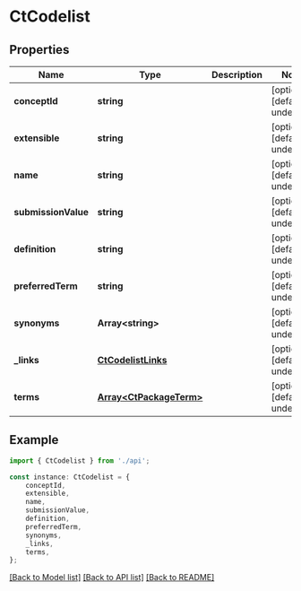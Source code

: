 # CtCodelist


## Properties

Name | Type | Description | Notes
------------ | ------------- | ------------- | -------------
**conceptId** | **string** |  | [optional] [default to undefined]
**extensible** | **string** |  | [optional] [default to undefined]
**name** | **string** |  | [optional] [default to undefined]
**submissionValue** | **string** |  | [optional] [default to undefined]
**definition** | **string** |  | [optional] [default to undefined]
**preferredTerm** | **string** |  | [optional] [default to undefined]
**synonyms** | **Array&lt;string&gt;** |  | [optional] [default to undefined]
**_links** | [**CtCodelistLinks**](CtCodelistLinks.md) |  | [optional] [default to undefined]
**terms** | [**Array&lt;CtPackageTerm&gt;**](CtPackageTerm.md) |  | [optional] [default to undefined]

## Example

```typescript
import { CtCodelist } from './api';

const instance: CtCodelist = {
    conceptId,
    extensible,
    name,
    submissionValue,
    definition,
    preferredTerm,
    synonyms,
    _links,
    terms,
};
```

[[Back to Model list]](../README.md#documentation-for-models) [[Back to API list]](../README.md#documentation-for-api-endpoints) [[Back to README]](../README.md)
